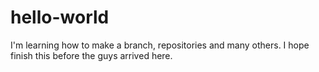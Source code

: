 # hello-world

I'm learning how to make a branch, repositories and many others.
I hope finish this before the guys arrived here.
